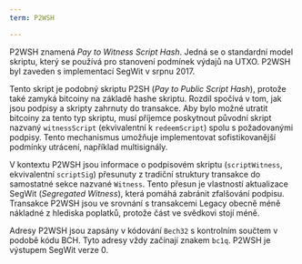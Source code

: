 ```yaml
---
term: P2WSH

---
```

P2WSH znamená *Pay to Witness Script Hash*. Jedná se o standardní model skriptu, který se používá pro stanovení podmínek výdajů na UTXO. P2WSH byl zaveden s implementací SegWit v srpnu 2017.

Tento skript je podobný skriptu P2SH (*Pay to Public Script Hash*), protože také zamyká bitcoiny na základě hashe skriptu. Rozdíl spočívá v tom, jak jsou podpisy a skripty zahrnuty do transakce. Aby bylo možné utratit bitcoiny za tento typ skriptu, musí příjemce poskytnout původní skript nazvaný `witnessScript` (ekvivalentní k `redeemScript`) spolu s požadovanými podpisy. Tento mechanismus umožňuje implementovat sofistikovanější podmínky utrácení, například multisignály.

V kontextu P2WSH jsou informace o podpisovém skriptu (`scriptWitness`, ekvivalentní `scriptSig`) přesunuty z tradiční struktury transakce do samostatné sekce nazvané `Witness`. Tento přesun je vlastností aktualizace SegWit (*Segregated Witness*), která pomáhá zabránit zfalšování podpisu. Transakce P2WSH jsou ve srovnání s transakcemi Legacy obecně méně nákladné z hlediska poplatků, protože část ve svědkovi stojí méně.

Adresy P2WSH jsou zapsány v kódování `Bech32` s kontrolním součtem v podobě kódu BCH. Tyto adresy vždy začínají znakem `bc1q`. P2WSH je výstupem SegWit verze 0.